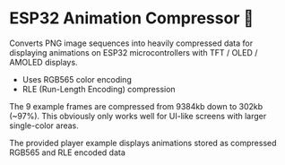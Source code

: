 # ESP32 Animation Compressor 🎨

Converts PNG image sequences into heavily compressed data for displaying animations on ESP32 microcontrollers with TFT / OLED / AMOLED displays.

- Uses RGB565 color encoding
- RLE (Run-Length Encoding) compression

The 9 example frames are compressed from 9384kb down to 302kb (~97%). This obviously only works well for UI-like screens with larger single-color areas.

The provided player example displays animations stored as compressed RGB565 and RLE encoded data
